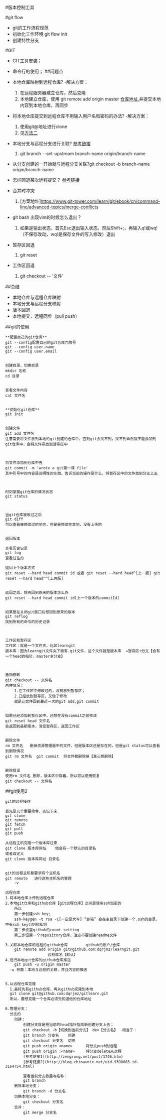 #版本控制工具

#git flow
- git的工作流程规范
- 初始化工作环境 git flow init
- 创建特性分支

#GIT

- GIT工具安装；  
- 命令行的使用； 
##问题点
- 本地仓库映射到远程仓库?
    -解决方案：
    1. 在远程服务器建立仓库，然后克隆
    2. 本地建立仓库，使用 git remote add origin master [仓库地址](https://github.com/dqrjmz/reactLearn.git),并提交本地内容到本地仓库，再同步

- 将本地仓库提交到远程仓库不用输入用户名和密码的办法?
    -解决方案：
    1. 使用git@地址进行clone
    2. 见[方法二](http://www.cnblogs.com/ballwql/p/3462104.html)

- 本地分支与远程分支进行关联?
  [参考链接](http://www.cnblogs.com/aleafo/p/5807301.html)
  1. git branch --set-upstream branch-name origin/branch-name 
- 从分支创建的一开始就与远程分支关联?git checkout -b branch-name origin/branch-name

- 怎样回退某次远程提交？
  [参考链接](http://blog.mtxcxin.cn/blog/git如何回滚远程仓库.html)

- 合并时冲突
   1. [方案地址]https://www.git-tower.com/learn/git/ebook/cn/command-line/advanced-topics/merge-conflicts

- git bash 出现vim的时候怎么退出？
   1. 如果是输出状态，首先Esc退出输入状态，然后Shift+;，再输入q!或wq!（不保存改动，wq!是保存文件的写入修改）退出

- 暂存区回退
   1. git reset 

- 工作区回退
   1. git checkout -- '文件'




##总结
- 本地仓库与远程仓库映射
- 本地分支与远程分支映射
- 版本回退
- 本地提交，远程同步（pull push）

##git的使用
```
**配置自己的git仓库**
git --config配置自己的git仓库门牌号
git --config user.name
git --config user.email


创建目录，切换目录
mkdir 名称
cd 目录


查看文件内容
cat 文件名


**初始化git仓库**
git init


创建文件
git add 文件名    
注意需要将文件放到本地的git创建的仓库中，否则git会找不到，找不到自然就不能添加到git仓库中，会将文件存放到暂存区中



将文件添加到仓库中去
git commit -m 'wrote a git第一课 file'
其中引号中的内容是说明性的东西，告诉当前的操作是什么，将暂存区中的文件放到分支上去



时刻掌握git仓库的情况状态
git status



当git仓库被改过之后
git diff
可以查看被修改过的地方，但是是修改在本地，没有上传的


退回版本

查看历史记录
git log
查看过往的

返回上个版本方式
git reset --hard head commit id 或者 git reset --hard head^[上一版] git reset --hard head^^[上两版]


返回之后，想再回到原来的版本怎么办
git reset --hard head commit id[上一个版本的commitId]


如果是在关闭git窗口后想回到原来的版本
git reflog  
找到所有的命令的历史记录



工作区和暂存区
工作区：就是一个文件夹，比如learngit
版本库：因为learngit文件夹下面有.git文件，这个文件就是版本库  =暂存区+分支【会有一个head的指针，master主分支】



撤销修改
git checkout -- 文件名
两种情况：
    1.在工作区中修改过的，没有放到暂存区；
    2.已经放到暂存区，又做了修改
    就是让文件回到最近一次的git add,git commit


如果已经添加到暂存区中，还想在没有commit之前修改
git reset head 文件名
会返回到最新版本，清空暂存区，返回工作区


删除文件
rm 文件名   删掉资源管理器中的文件，但是版本区还是存在的，但是git status可以查看到删除情况
git rm 文件名  git commit  将文件都删除掉【真心想删除】  


删除错误
使用rm 文件名 删除，版本区中存着，所以可以使用恢复
git checkout -- 文件名
```

##git使用2
```
git的远程操作

首先是几个重要命令，先记下来
git clone
git remote
git fetch
git pull 
git push

从远程主机克隆一个版本库过来
git clone 版本库网址    他会有一个默认的目录名
或者自定义
git clone 版本库网址 目录名


git的远程主机都要求有个主机名
git remote   进行这些主机名的管理
    -v

远程仓库
1.将本地仓库上传到远程仓库
2.本地git仓库和github仓库【git远程仓库】之间是使用ssh加密的
    所以
    第一步创建ssh key;
    ssh-keygen -t rsa -C[一定是大写] “邮箱” 会在主目录下创建一个.ssh的目录，中有ssh key公钥和私钥
    第二步设置github的count setting
    第三步设置一个repository仓库，注意不要创建readme文件

3.关联本地仓库和远程的github仓库        github的账户/仓库    
    git remote add origin git@github.com:dqrjmz/learngit.git
                   远程库名【默认】  
4.进行本地git仓库的github仓库推送
    git push -u origin master
  -u 参数：本地与远程的关联，并且内容的推送    


5.从远程仓库克隆
  1.最好先有github仓库，再从github克隆到本地
  git clone git@github.com:dqrjmz/gitlearn.git
  所以，要想克隆一个仓库必须先知道他的仓库地址

6.管理分支：
  分支的
    创建：
        创建分支就是把当前的head指针指向新创建分支上去；
        git checkout -b【切换到当前分支】 dev【分支名】  相当于：
        git branch 分支名    创建
        git checkout 分支名  切换
        git push origin <name>      将分支push到远程
        git push origin :<name>     将分支delete从远程
        [参考链接1](http://zengrong.net/post/1746.htm)
        [参考链接2](http://blog.chinaunix.net/uid-9398085-id-3164754.html)

        查看当前分支数量与名称：
        git branch
    删除本地分支：
        git branch -d 分支名
    切换本地分支：
        git checkout 分支名
    合并：
        git merge 分支名
```




 


